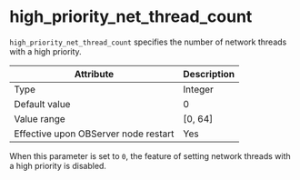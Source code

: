 # high_priority_net_thread_count

`high_priority_net_thread_count` specifies the number of network threads with a high priority.

| **Attribute** | **Description** |
|------------------|------------|
| Type | Integer |
| Default value | 0 |
| Value range | \[0, 64\] |
| Effective upon OBServer node restart | Yes |

When this parameter is set to `0`, the feature of setting network threads with a high priority is disabled.
